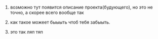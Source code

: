 1. возможно тут появится описание проекта(будующего), но это не точно,
а скорее всего вообще так

2. как такое можеет быыыть чтоб тебя забыыть.

3. это так ляп тяп